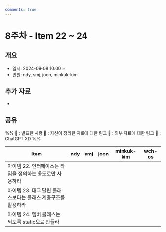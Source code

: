 ```yaml
---
comments: true
---
```

# 8주차 - Item 22 ~ 24

## 개요

- 일시: 2024-09-08 10:00 ~ 
- 인원: ndy, smj, joon, minkuk-kim

## 추가 자료
- 
## 공유
%% 
📢 : 발표한 사람
📄 : 자신이 정리한 자료에 대한 링크
🔗 : 외부 자료에 대한 링크
🤖 : ChatGPT XD
%%

| Item                                | ndy | smj | joon | minkuk-kim | wch-os |
| ----------------------------------- | --- | --- | ---- | ---------- | ------ |
| 아이템 22. 인터페이스는 타입을 정의하는 용도로만 사용하라   |     |     |      |            |        |
| 아이템 23. 태그 달린 클래스보다는 클래스 계층구조를 활용하라 |     |     |      |            |        |
| 아이템 24. 멤버 클래스는 되도록 static으로 만들라    |     |     |      |            |        |
